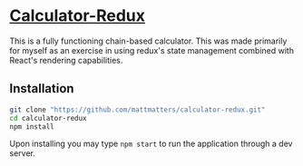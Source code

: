# [Calculator-Redux](https://mattmatters.github.io/calculator-redux/)

This is a fully functioning chain-based calculator.  This was made primarily for myself as an exercise in using redux's state management combined with React's rendering capabilities.


## Installation

```sh
git clone "https://github.com/mattmatters/calculator-redux.git"
cd calculator-redux
npm install
```

Upon installing you may type `npm start` to run the application through a dev server.
